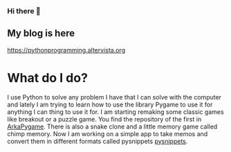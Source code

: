 ### Hi there 👋

## My blog is here
https://pythonprogramming.altervista.org

# What do I do?

I use Python to solve any problem I have that I can solve with the computer and lately I am trying to learn how to use the library Pygame to use it for anything I can thing to use it for. I am starting remaking some classic games like breakout or a puzzle game. You find the repository of the first in [ArkaPygame](https://github.com/formazione/arkapygame). There is also a snake clone and a little memory game called chimp memory. Now I am working on a simple app to take memos and convert them in different formats called pysnippets [pysnippets](https://github.com/formazione/pysnippets).
